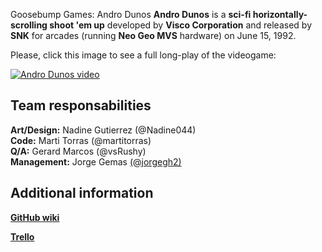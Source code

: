 Goosebump Games: Andro Dunos
**Andro Dunos** is a **sci-fi horizontally-scrolling shoot 'em up** developed by **Visco Corporation** and released by **SNK** for arcades (running **Neo Geo MVS** hardware) on June 15, 1992.

Please, click this image to see a full long-play of the videogame:

[![Andro Dunos video](https://github.com/jorgegh2/Project1/blob/master/docs/User_Interface/0005.png)](https://www.youtube.com/embed/iQOrXlf34es)

## Team responsabilities
**Art/Design:** Nadine Gutierrez (@Nadine044)    
**Code:** Marti Torras (@martitorras)    
**Q/A:** Gerard Marcos (@vsRushy)    
**Management:** Jorge Gemas [(@jorgegh2)](https://github.com/jorgegh2)

## Additional information
[**GitHub wiki**](https://github.com/jorgegh2/Andro_Dunos/wiki)

[**Trello**]( https://trello.com/b/Kh1DxzsN/project-1-andro-dunos-goosebump-games)

